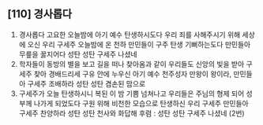 ## [110] 경사롭다

1) 경사롭다 고요한 오늘밤에 아기 예수 탄생하시도다 우리 죄를 사해주시기 위해 세상에 오신 우리 구세주 오늘밤에 온 천하 만민들이 구주 탄생 기뻐하는도다 만민들아 무릎을 꿇지어다 성탄 성탄 구세주 나셨네
2) 학자들이 동방의 별을 보고 길을 떠나 찾아옴과 같이 우리들도 신앙의 빛을 받아 구세주 찾아 경배드리세 구유 안에 누우신 아기 예수 천주성자 만왕이 왕이라, 만민들아 구세주 조배하라 성탄 성탄 겸손된 맘으로
3) 구세주가 오늘 탄생하시니 복된 이 밤 기쁨 넘쳐나고 우리들은 주님의 형제 되어 성부께 나가게 되었도다 구원 위해 비천한 모습으로 탄생하신 우리 구세주 만민들아 구세주 찬양하라 성탄 성탄 천사와 화답해
후렴 : 성탄 성탄 구세주 나셨네 (2번)
